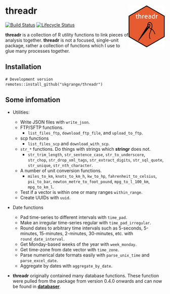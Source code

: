 # **threadr** <a href='https://github.com/skgrange/threadr'><img src='man/figures/logo.png' align="right" height="131.5" /></a>

[![Build Status](https://travis-ci.org/skgrange/threadr.svg?branch=master)](https://travis-ci.org/skgrange/threadr)
[![Lifecycle Status](https://img.shields.io/badge/lifecycle-maturing-blue.svg)](https://www.tidyverse.org/lifecycle/)

**threadr** is a collection of R utility functions to link pieces of analysis together. **threadr** is not a focused, single-unit package, rather a collection of functions which I use to glue many processes together.

## Installation

```
# Development version
remotes::install_github("skgrange/threadr")
```

## Some infomation

  - Utilities:
    - Write JSON files with `write_json`. 
    - FTP/SFTP functions. 
      - `list_files_ftp`, `download_ftp_file`, and `upload_to_ftp`.
    - scp functions
      - `list_files_scp` and `download_with_scp`. 
    - `str_*` functions. Do things with strings which **stringr** does not. 
      - `str_trim_length`, `str_sentence_case`, `str_to_underscore`, `str_chop`, `str_drop_xml_tags`, `str_extract_digits`, `str_sql_quote`, `str_unique`, `str_nth_character`.
    - A number of unit conversion functions.
      - `miles_to_km`, `knots_to_km_h`, `kw_to_hp`, `fahrenheit_to_celsius`, `psi_to_bar`, `newton_metre_to_foot_pound`, `mpg_to_l_100_km`, `mpg_to_km_l`. 
    - Test if a vector is within one or many ranges `within_range`.
    - Create UUIDs with `uuid`. 

  - Date functions
    - Pad time-series to different intervals with `time_pad`. 
    - Make an irregular time-series regular with `time_pad_irregular`. 
    - Round dates to arbitrary time intervals such as 5-seconds, 5-minutes, 15-minutes, 2-minutes, 30-minutes, etc. with `round_date_interval`.
    - Get Monday-based weeks of the year with `week_monday`. 
    - Get time-zone from date vector with `time_zone`.
    - Parse numerical date formats easily with `parse_unix_time` and `parse_excel_date`.
    - Aggregate by dates with `aggregate_by_date`. 

  - **threadr** originally contained many database functions. These function were pulled from the package from version 0.4.0 onwards and can now be found in [**databaser**](https://github.com/skgrange/databaser).  
